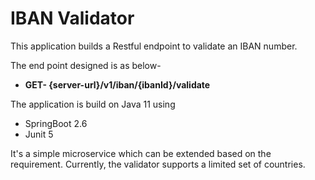 # **IBAN Validator**

This application builds a Restful endpoint to validate an IBAN number.

The end point designed is as below-

- **GET- {server-url}/v1/iban/{ibanId}/validate**

The application is build on Java 11 using 
- SpringBoot 2.6
- Junit 5

It's a simple microservice which can be extended based on the requirement. Currently, the validator supports a limited set of countries.



